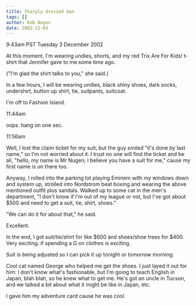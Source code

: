 ```yaml
---
title: Sharply dressed man
tags: []
author: Rob Nugen
date: 2002-12-03
---
```


<p class=date>9:43am PST Tuesday 3 December 2002</p>

<p>At this moment, I'm wearing undies, shorts, and my red Trix Are For
Kids! t-shirt that Jennifer gave to me some time ago.</p>

<p>("I'm glad the shirt talks to you," she said.)</p>

<p>In a few hours, I will be wearing undies, black shiny shoes, dark
socks, undershirt, button up shirt, tie, suitpants, suitcoat.</p>

<p>I'm off to Fashion Island.</p>

<p class=date>11:44am</p>

<p>oops.  hang on one sec.</p>

<p class=date>11:56am</p>

<p>Well, I lost the claim ticket for my suit, but the guy smiled "it's
done by last name," so I'm not worried about it.  I trust no one will
find the ticket and be all, "hello, my name is Mr Nugen; I believe you
have a suit for me," cause my first name is on there too.</p>

<p>Anyway, I rolled into the parking lot playing Eminem with
my windows down and system up, strolled into Nordstrom beat boxing and
wearing the above mentioned outfit plus sandals.  Walked up to some
cat in the men's department, "I don't know if I'm out of my league or
not, but I've got about $500 and need to get a suit, tie, shirt,
shoes."</p>

<p>"We can do it for about that," he said.</p>

<p>Excellent.</p>

<p>In the end, I got suit/tie/shirt for like $600 and shoes/shoe trees
for $400.  Very exciting.  if spending a G on clothes is exciting.</p>

<p>Suit is being adjusted so I can pick it up tonight or tomorrow
morning.</p>

<p>Cool cat named George who helped me get the shoes.  I just layed it
out for him: I don't know what's fashionable, but I'm going to teach
English in Japan, blah blah, so he knew what to get me.  He's got an
uncle in Tucson, and we talked a bit about what it might be like in
Japan, etc.</p>

<p>I gave him my adventure card cause he was cool.</p>


